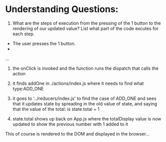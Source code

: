 # Understanding Questions:
1. What are the steps of execution from the pressing of the 1 button to the rendering of our updated value? List what part of the code excutes for each step.
* The user presses the 1 button.
* 
...

 1. the onClick is invoked and the function runs the dispatch that calls the action

2. it finds addOne in ./actions/index.js where it needs to find what type:ADD_ONE  

3. it goes to  '../reducers/index.js' to find the case of ADD_ONE and sees that it updates state by spreading in  the old value of state, and saying that the value of the total: is state.total + 1

4. state.total shows up back on App.js where the totalDisplay value is now updated to show the previous number with 1 added to it

This of course is rendered to the DOM and displayed in the browser...


